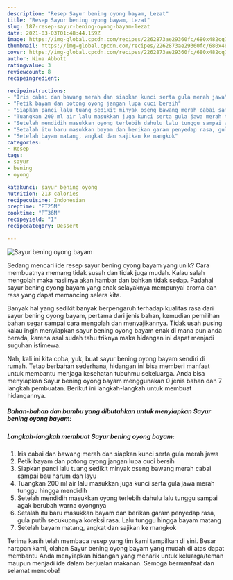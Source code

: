 ```yaml
---
description: "Resep Sayur bening oyong bayam, Lezat"
title: "Resep Sayur bening oyong bayam, Lezat"
slug: 187-resep-sayur-bening-oyong-bayam-lezat
date: 2021-03-03T01:48:44.159Z
image: https://img-global.cpcdn.com/recipes/2262873ae29360fc/680x482cq70/sayur-bening-oyong-bayam-foto-resep-utama.jpg
thumbnail: https://img-global.cpcdn.com/recipes/2262873ae29360fc/680x482cq70/sayur-bening-oyong-bayam-foto-resep-utama.jpg
cover: https://img-global.cpcdn.com/recipes/2262873ae29360fc/680x482cq70/sayur-bening-oyong-bayam-foto-resep-utama.jpg
author: Nina Abbott
ratingvalue: 3
reviewcount: 8
recipeingredient:

recipeinstructions:
- "Iris cabai dan bawang merah dan siapkan kunci serta gula merah jawa"
- "Petik bayam dan potong oyong jangan lupa cuci bersih"
- "Siapkan panci lalu tuang sedikit minyak oseng bawang merah cabai sampai bau harum dan layu"
- "Tuangkan 200 ml air lalu masukkan juga kunci serta gula jawa merah tunggu hingga mendidih"
- "Setelah mendidih masukkan oyong terlebih dahulu lalu tunggu sampai agak berubah warna oyongnya"
- "Setalah itu baru masukkan bayam dan berikan garam penyedap rasa, gula putih secukupnya koreksi rasa. Lalu tunggu hingga bayam matang"
- "Setelah bayam matang, angkat dan sajikan ke mangkok"
categories:
- Resep
tags:
- sayur
- bening
- oyong

katakunci: sayur bening oyong 
nutrition: 213 calories
recipecuisine: Indonesian
preptime: "PT25M"
cooktime: "PT36M"
recipeyield: "1"
recipecategory: Dessert

---
```



![Sayur bening oyong bayam](https://img-global.cpcdn.com/recipes/2262873ae29360fc/680x482cq70/sayur-bening-oyong-bayam-foto-resep-utama.jpg)

Sedang mencari ide resep sayur bening oyong bayam yang unik? Cara membuatnya memang tidak susah dan tidak juga mudah. Kalau salah mengolah maka hasilnya akan hambar dan bahkan tidak sedap. Padahal sayur bening oyong bayam yang enak selayaknya mempunyai aroma dan rasa yang dapat memancing selera kita.



Banyak hal yang sedikit banyak berpengaruh terhadap kualitas rasa dari sayur bening oyong bayam, pertama dari jenis bahan, kemudian pemilihan bahan segar sampai cara mengolah dan menyajikannya. Tidak usah pusing kalau ingin menyiapkan sayur bening oyong bayam enak di mana pun anda berada, karena asal sudah tahu triknya maka hidangan ini dapat menjadi suguhan istimewa.


Nah, kali ini kita coba, yuk, buat sayur bening oyong bayam sendiri di rumah. Tetap berbahan sederhana, hidangan ini bisa memberi manfaat untuk membantu menjaga kesehatan tubuhmu sekeluarga. Anda bisa menyiapkan Sayur bening oyong bayam menggunakan 0 jenis bahan dan 7 langkah pembuatan. Berikut ini langkah-langkah untuk membuat hidangannya.

<!--inarticleads1-->

##### Bahan-bahan dan bumbu yang dibutuhkan untuk menyiapkan Sayur bening oyong bayam:





<!--inarticleads2-->

##### Langkah-langkah membuat Sayur bening oyong bayam:

1. Iris cabai dan bawang merah dan siapkan kunci serta gula merah jawa
1. Petik bayam dan potong oyong jangan lupa cuci bersih
1. Siapkan panci lalu tuang sedikit minyak oseng bawang merah cabai sampai bau harum dan layu
1. Tuangkan 200 ml air lalu masukkan juga kunci serta gula jawa merah tunggu hingga mendidih
1. Setelah mendidih masukkan oyong terlebih dahulu lalu tunggu sampai agak berubah warna oyongnya
1. Setalah itu baru masukkan bayam dan berikan garam penyedap rasa, gula putih secukupnya koreksi rasa. Lalu tunggu hingga bayam matang
1. Setelah bayam matang, angkat dan sajikan ke mangkok




Terima kasih telah membaca resep yang tim kami tampilkan di sini. Besar harapan kami, olahan Sayur bening oyong bayam yang mudah di atas dapat membantu Anda menyiapkan hidangan yang menarik untuk keluarga/teman maupun menjadi ide dalam berjualan makanan. Semoga bermanfaat dan selamat mencoba!
